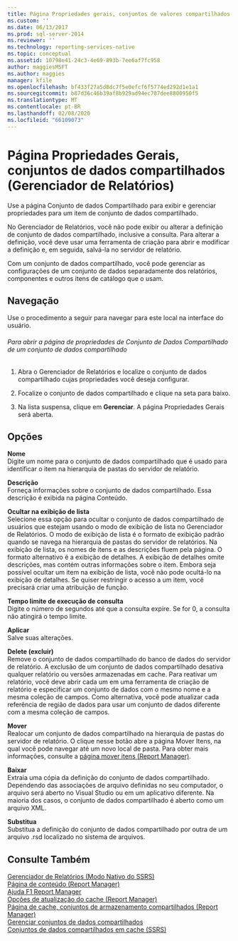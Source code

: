```yaml
---
title: Página Propriedades gerais, conjuntos de valores compartilhados (Report Manager) | Microsoft Docs
ms.custom: ''
ms.date: 06/13/2017
ms.prod: sql-server-2014
ms.reviewer: ''
ms.technology: reporting-services-native
ms.topic: conceptual
ms.assetid: 10798e41-24c3-4e69-893b-7ee6af7fc958
author: maggiesMSFT
ms.author: maggies
manager: kfile
ms.openlocfilehash: bf433f27a5d8dc7f5e0efcf6f5774ed292d1e1a1
ms.sourcegitcommit: b87d36c46b39af8b929ad94ec707dee8800950f5
ms.translationtype: MT
ms.contentlocale: pt-BR
ms.lasthandoff: 02/08/2020
ms.locfileid: "66109073"
---
```

# <a name="general-properties-page-shared-datasets-report-manager"></a>Página Propriedades Gerais, conjuntos de dados compartilhados (Gerenciador de Relatórios)
  Use a página Conjunto de dados Compartilhado para exibir e gerenciar propriedades para um item de conjunto de dados compartilhado.  
  
 No Gerenciador de Relatórios, você não pode exibir ou alterar a definição de conjunto de dados compartilhado, inclusive a consulta. Para alterar a definição, você deve usar uma ferramenta de criação para abrir e modificar a definição e, em seguida, salvá-la no servidor de relatório.  
  
 Com um conjunto de dados compartilhado, você pode gerenciar as configurações de um conjunto de dados separadamente dos relatórios, componentes e outros itens de catálogo que o usam.  
  
## <a name="navigation"></a>Navegação  
 Use o procedimento a seguir para navegar para este local na interface do usuário.  
  
###### <a name="to-open-the-shared-dataset-properties-page-for-a-shared-dataset"></a>Para abrir a página de propriedades de Conjunto de Dados Compartilhado de um conjunto de dados compartilhado  
  
1.  Abra o Gerenciador de Relatórios e localize o conjunto de dados compartilhado cujas propriedades você deseja configurar.  
  
2.  Focalize o conjunto de dados compartilhado e clique na seta para baixo.  
  
3.  Na lista suspensa, clique em **Gerenciar**. A página Propriedades Gerais será aberta.  
  
## <a name="options"></a>Opções  
 **Nome**  
 Digite um nome para o conjunto de dados compartilhado que é usado para identificar o item na hierarquia de pastas do servidor de relatório.  
  
 **Descrição**  
 Forneça informações sobre o conjunto de dados compartilhado. Essa descrição é exibida na página Conteúdo.  
  
 **Ocultar na exibição de lista**  
 Selecione essa opção para ocultar o conjunto de dados compartilhado de usuários que estejam usando o modo de exibição de lista no Gerenciador de Relatórios. O modo de exibição de lista é o formato de exibição padrão quando se navega na hierarquia de pastas do servidor de relatórios. Na exibição de lista, os nomes de itens e as descrições fluem pela página. O formato alternativo é a exibição de detalhes. A exibição de detalhes omite descrições, mas contém outras informações sobre o item. Embora seja possível ocultar um item na exibição de lista, você não pode ocultá-lo na exibição de detalhes. Se quiser restringir o acesso a um item, você precisará criar uma atribuição de função.  
  
 **Tempo limite de execução de consulta**  
 Digite o número de segundos até que a consulta expire. Se for 0, a consulta não atingirá o tempo limite.  
  
 **Aplicar**  
 Salve suas alterações.  
  
 **Delete (excluir)**  
 Remove o conjunto de dados compartilhado do banco de dados do servidor de relatório. A exclusão de um conjunto de dados compartilhado desativa qualquer relatório ou versões armazenadas em cache. Para reativar um relatório, você deve abrir cada um em uma ferramenta de criação de relatório e especificar um conjunto de dados com o mesmo nome e a mesma coleção de campos. Como alternativa, você pode atualizar cada referência de região de dados para usar um conjunto de dados diferente com a mesma coleção de campos.  
  
 **Mover**  
 Realocar um conjunto de dados compartilhado na hierarquia de pastas do servidor de relatório. O clique nesse botão abre a página Mover Itens, na qual você pode navegar até um novo local de pasta. Para obter mais informações, consulte a [página mover itens &#40;Report Manager&#41;](../../2014/reporting-services/move-items-page-report-manager.md).  
  
 **Baixar**  
 Extraia uma cópia da definição do conjunto de dados compartilhado. Dependendo das associações de arquivo definidas no seu computador, o arquivo será aberto no Visual Studio ou em um aplicativo diferente. Na maioria dos casos, o conjunto de dados compartilhado é aberto como um arquivo XML.  
  
 **Substitua**  
 Substitua a definição do conjunto de dados compartilhado por outra de um arquivo .rsd localizado no sistema de arquivos.  
  
## <a name="see-also"></a>Consulte Também  
 [Gerenciador de Relatórios &#40;Modo Nativo do SSRS&#41;](../../2014/reporting-services/report-manager-ssrs-native-mode.md)   
 [Página de conteúdo &#40;Report Manager&#41;](../../2014/reporting-services/contents-page-report-manager.md)   
 [Ajuda F1 Report Manager](../../2014/reporting-services/report-manager-f1-help.md)   
 [Opções de atualização do cache &#40;Report Manager&#41;](../../2014/reporting-services/cache-refresh-options-report-manager.md)   
 [Página de cache, conjuntos de armazenamento compartilhados &#40;Report Manager&#41;](../../2014/reporting-services/caching-page-shared-datasets-report-manager.md)   
 [Gerenciar conjuntos de dados compartilhados](report-data/manage-shared-datasets.md)   
 [Conjuntos de dados compartilhados em cache &#40;SSRS&#41;](report-server/cache-shared-datasets-ssrs.md)  
  
  
